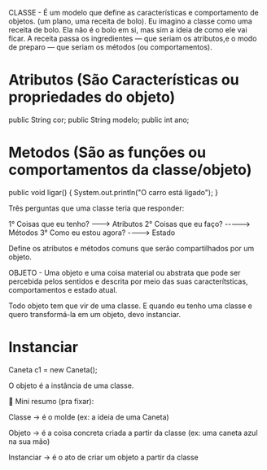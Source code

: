 CLASSE - É um modelo que define as características e comportamento de objetos. (um plano, uma receita de bolo). Eu imagino a classe como uma receita de bolo. Ela não é o bolo em si, mas sim a ideia de como ele vai ficar. A receita passa os ingredientes — que seriam os atributos,e o modo de preparo — que seriam os métodos (ou comportamentos).

# Atributos (São Características ou propriedades do objeto)

public String cor;
public String modelo;
public int ano;

# Metodos (São as funções ou comportamentos da classe/objeto)

public void ligar() {
    System.out.println("O carro está ligado");
}


Três perguntas que uma classe teria que responder:

1° Coisas que eu tenho?  ---> Atributos 
2° Coisas que eu faço? -----> Métodos
3° Como eu estou agora? ----> Estado

Define os atributos e métodos comuns que serão compartilhados por um objeto.

OBJETO - Uma objeto e uma coisa material ou abstrata que pode ser percebida pelos sentidos e descrita por meio das suas caracterítsticas, comportamentos e estado atual.

Todo objeto tem que vir de uma classe. E quando eu tenho uma classe e quero transformá-la em um objeto, devo instanciar.

# Instanciar

Caneta c1 = new Caneta();

O objeto é a instância de uma classe.


📌 Mini resumo (pra fixar):

Classe → é o molde (ex: a ideia de uma Caneta)

Objeto → é a coisa concreta criada a partir da classe (ex: uma caneta azul na sua mão)

Instanciar → é o ato de criar um objeto a partir da classe
